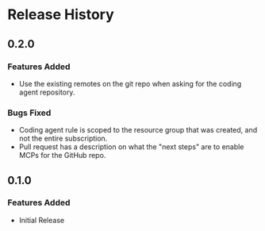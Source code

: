 # Release History

## 0.2.0

### Features Added

- Use the existing remotes on the git repo when asking for the coding agent repository.

### Bugs Fixed

- Coding agent rule is scoped to the resource group that was created, and not the entire subscription.
- Pull request has a description on what the "next steps" are to enable MCPs for the GitHub repo.

## 0.1.0

### Features Added

- Initial Release
